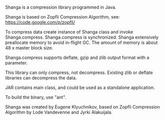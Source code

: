 Shanga is a compression library programmed in Java.

Shanga is based on Zopfli Compression Algorithm, see:
https://code.google.com/p/zopfli/

To compress data create instance of Shanga class and invoke Shanga.compress.
Shanga.compress is synchronized. Shanga extensively preallocate memory to avoid
in-flight GC. The amount of memory is about 48 x master block size.

Shanga.compress supports deflate, gzip and zlib output format with a parameter.

This library can only compress, not decompress. Existing zlib or deflate
libraries can decompress the data.

JAR contains main class, and could be used as a standalone application.

To build the binary, use "ant".

Shanga was created by Eugene Klyuchnikov, based on Zopfli Compression Algorithm
by Lode Vandevenne and Jyrki Alakuijala.
